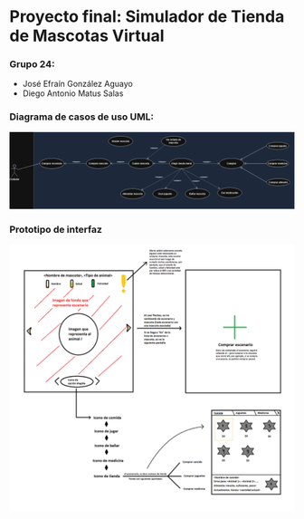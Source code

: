 # Proyecto final: Simulador de Tienda de Mascotas Virtual
### Grupo 24:
* José Efraín González Aguayo
* Diego Antonio Matus Salas
### Diagrama de casos de uso UML:
![Diagrama de casos de uso](https://github.com/Diego-Mtus/Proyecto-Final-DOO/blob/main/DiagramaDeCasos.png?raw=true "Diagrama de casos de uso")
### Prototipo de interfaz
![Prototipo de interfaz](https://github.com/Diego-Mtus/Proyecto-Final-DOO/blob/main/Prototipo.png?raw=true "Prototipo de interfaz")
